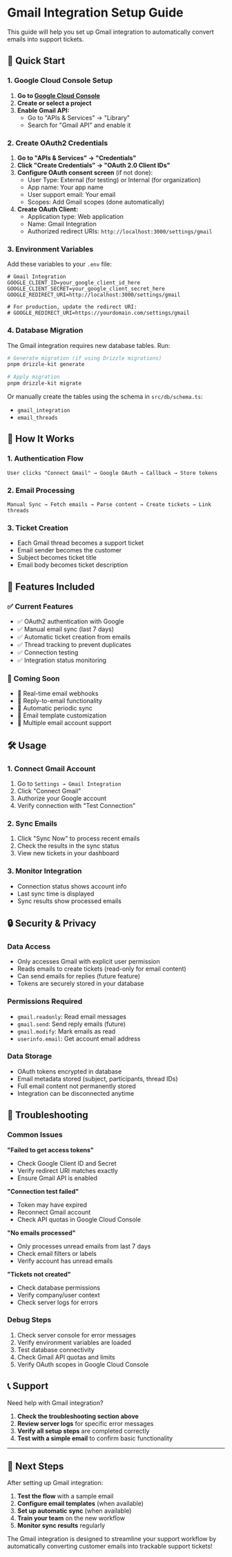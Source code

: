 # Gmail Integration Setup Guide

This guide will help you set up Gmail integration to automatically convert emails into support tickets.

## 🚀 Quick Start

### 1. Google Cloud Console Setup

1. **Go to [Google Cloud Console](https://console.cloud.google.com/)**
2. **Create or select a project**
3. **Enable Gmail API:**
   - Go to "APIs & Services" → "Library"
   - Search for "Gmail API" and enable it

### 2. Create OAuth2 Credentials

1. **Go to "APIs & Services" → "Credentials"**
2. **Click "Create Credentials" → "OAuth 2.0 Client IDs"**
3. **Configure OAuth consent screen** (if not done):
   - User Type: External (for testing) or Internal (for organization)
   - App name: Your app name
   - User support email: Your email
   - Scopes: Add Gmail scopes (done automatically)
4. **Create OAuth Client:**
   - Application type: Web application
   - Name: Gmail Integration
   - Authorized redirect URIs: `http://localhost:3000/settings/gmail`

### 3. Environment Variables

Add these variables to your `.env` file:

```env
# Gmail Integration
GOOGLE_CLIENT_ID=your_google_client_id_here
GOOGLE_CLIENT_SECRET=your_google_client_secret_here
GOOGLE_REDIRECT_URI=http://localhost:3000/settings/gmail

# For production, update the redirect URI:
# GOOGLE_REDIRECT_URI=https://yourdomain.com/settings/gmail
```

### 4. Database Migration

The Gmail integration requires new database tables. Run:

```bash
# Generate migration (if using Drizzle migrations)
pnpm drizzle-kit generate

# Apply migration
pnpm drizzle-kit migrate
```

Or manually create the tables using the schema in `src/db/schema.ts`:
- `gmail_integration`
- `email_threads`

## 🔧 How It Works

### 1. **Authentication Flow**
```
User clicks "Connect Gmail" → Google OAuth → Callback → Store tokens
```

### 2. **Email Processing**
```
Manual Sync → Fetch emails → Parse content → Create tickets → Link threads
```

### 3. **Ticket Creation**
- Each Gmail thread becomes a support ticket
- Email sender becomes the customer
- Subject becomes ticket title
- Email body becomes ticket description

## 📧 Features Included

### ✅ **Current Features**
- ✅ OAuth2 authentication with Google
- ✅ Manual email sync (last 7 days)
- ✅ Automatic ticket creation from emails
- ✅ Thread tracking to prevent duplicates
- ✅ Connection testing
- ✅ Integration status monitoring

### 🚧 **Coming Soon**
- 🚧 Real-time email webhooks
- 🚧 Reply-to-email functionality
- 🚧 Automatic periodic sync
- 🚧 Email template customization
- 🚧 Multiple email account support

## 🛠️ Usage

### 1. **Connect Gmail Account**
1. Go to `Settings → Gmail Integration`
2. Click "Connect Gmail"
3. Authorize your Google account
4. Verify connection with "Test Connection"

### 2. **Sync Emails**
1. Click "Sync Now" to process recent emails
2. Check the results in the sync status
3. View new tickets in your dashboard

### 3. **Monitor Integration**
- Connection status shows account info
- Last sync time is displayed
- Sync results show processed emails

## 🔒 Security & Privacy

### **Data Access**
- Only accesses Gmail with explicit user permission
- Reads emails to create tickets (read-only for email content)
- Can send emails for replies (future feature)
- Tokens are securely stored in your database

### **Permissions Required**
- `gmail.readonly`: Read email messages
- `gmail.send`: Send reply emails (future)
- `gmail.modify`: Mark emails as read
- `userinfo.email`: Get account email address

### **Data Storage**
- OAuth tokens encrypted in database
- Email metadata stored (subject, participants, thread IDs)
- Full email content not permanently stored
- Integration can be disconnected anytime

## 🐛 Troubleshooting

### **Common Issues**

**"Failed to get access tokens"**
- Check Google Client ID and Secret
- Verify redirect URI matches exactly
- Ensure Gmail API is enabled

**"Connection test failed"**
- Token may have expired
- Reconnect Gmail account
- Check API quotas in Google Cloud Console

**"No emails processed"**
- Only processes unread emails from last 7 days
- Check email filters or labels
- Verify account has unread emails

**"Tickets not created"**
- Check database permissions
- Verify company/user context
- Check server logs for errors

### **Debug Steps**
1. Check server console for error messages
2. Verify environment variables are loaded
3. Test database connectivity
4. Check Gmail API quotas and limits
5. Verify OAuth scopes in Google Cloud Console

## 📞 Support

Need help with Gmail integration?

1. **Check the troubleshooting section above**
2. **Review server logs** for specific error messages
3. **Verify all setup steps** are completed correctly
4. **Test with a simple email** to confirm basic functionality

---

## 🚀 Next Steps

After setting up Gmail integration:

1. **Test the flow** with a sample email
2. **Configure email templates** (when available)
3. **Set up automatic sync** (when available)
4. **Train your team** on the new workflow
5. **Monitor sync results** regularly

The Gmail integration is designed to streamline your support workflow by automatically converting customer emails into trackable support tickets!